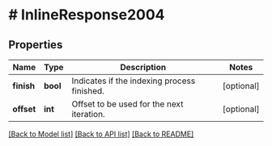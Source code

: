 # # InlineResponse2004

## Properties

Name | Type | Description | Notes
------------ | ------------- | ------------- | -------------
**finish** | **bool** | Indicates if the indexing process finished. | [optional]
**offset** | **int** | Offset to be used for the next iteration. | [optional]

[[Back to Model list]](../../README.md#models) [[Back to API list]](../../README.md#endpoints) [[Back to README]](../../README.md)
